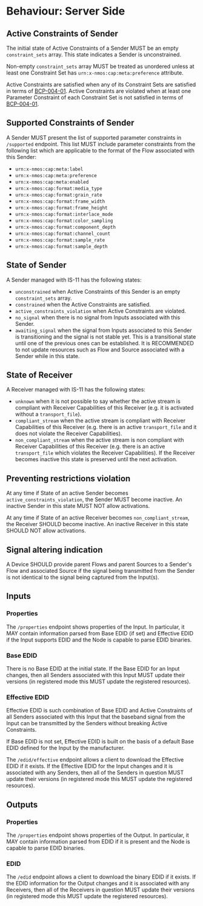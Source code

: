 # Behaviour: Server Side

## Active Constraints of Sender

The initial state of Active Constraints of a Sender MUST be an empty `constraint_sets` array. This state indicates a Sender is unconstrained.

Non-empty `constraint_sets` array MUST be treated as unordered unless at least one Constraint Set has `urn:x-nmos:cap:meta:preference` attribute.

Active Constraints are satisfied when any of its Constraint Sets are satisfied in terms of [BCP-004-01][BCP-004-01].
Active Constraints are violated when at least one Parameter Constraint of each Constraint Set is not satisfied in terms of [BCP-004-01][BCP-004-01].

## Supported Constraints of Sender

A Sender MUST present the list of supported parameter constraints in `/supported` endpoint. This list MUST include parameter constraints from the following list which are applicable to the format of the Flow associated with this Sender:
- `urn:x-nmos:cap:meta:label`
- `urn:x-nmos:cap:meta:preference`
- `urn:x-nmos:cap:meta:enabled`
- `urn:x-nmos:cap:format:media_type`
- `urn:x-nmos:cap:format:grain_rate`
- `urn:x-nmos:cap:format:frame_width`
- `urn:x-nmos:cap:format:frame_height`
- `urn:x-nmos:cap:format:interlace_mode`
- `urn:x-nmos:cap:format:color_sampling`
- `urn:x-nmos:cap:format:component_depth`
- `urn:x-nmos:cap:format:channel_count`
- `urn:x-nmos:cap:format:sample_rate`
- `urn:x-nmos:cap:format:sample_depth`

## State of Sender

A Sender managed with IS-11 has the following states:
- `unconstrained` when Active Constraints of this Sender is an empty `constraint_sets` array.
- `constrained` when the Active Constraints are satisfied.
- `active_constraints_violation` when Active Constraints are violated.
- `no_signal` when there is no signal from Inputs associated with this Sender.
- `awaiting_signal` when the signal from Inputs associated to this Sender is transitioning and the signal is not stable yet. This is a transitional state until one of the previous ones can be established. It is RECOMMENDED to not update resources such as Flow and Source associated with a Sender while in this state.

## State of Receiver

A Receiver managed with IS-11 has the following states:
- `unknown` when it is not possible to say whether the active stream is compliant with Receiver Capabilities of this Receiver (e.g. it is activated without a `transport_file`).
- `compliant_stream` when the active stream is compliant with Receiver Capabilities of this Receiver (e.g. there is an active `transport_file` and it does not violate the Receiver Capabilities).
- `non_compliant_stream` when the active stream is non compliant with Receiver Capabilities of this Receiver (e.g. there is an active `transport_file` which violates the Receiver Capabilities). If the Receiver becomes inactive this state is preserved until the next activation.

## Preventing restrictions violation

At any time if State of an active Sender becomes `active_constraints_violation`, the Sender MUST become inactive. An inactive Sender in this state MUST NOT allow activations.

At any time if State of an active Receiver becomes `non_compliant_stream`, the Receiver SHOULD become inactive. An inactive Receiver in this state SHOULD NOT allow activations.

## Signal altering indication

A Device SHOULD provide parent Flows and parent Sources to a Sender's Flow and associated Source if the signal being transmitted from the Sender is not identical to the signal being captured from the Input(s).

## Inputs

### Properties

The `/properties` endpoint shows properties of the Input. In particular, it MAY contain information parsed from Base EDID (if set) and Effective EDID if the Input supports EDID and the Node is capable to parse EDID binaries.

### Base EDID

There is no Base EDID at the initial state. If the Base EDID for an Input changes, then all Senders associated with this Input MUST update their versions (in registered mode this MUST update the registered resources).

### Effective EDID

Effective EDID is such combination of Base EDID and Active Constraints of all Senders associated with this Input that the baseband signal from the Input can be transmitted by the Senders without breaking Active Constraints.

If Base EDID is not set, Effective EDID is built on the basis of a default Base EDID defined for the Input by the manufacturer.

The `/edid/effective` endpoint allows a client to download the Effective EDID if it exists. If the Effective EDID for the Input changes and it is associated with any Senders, then all of the Senders in question MUST update their versions (in registered mode this MUST update the registered resources).

## Outputs

### Properties

The `/properties` endpoint shows properties of the Output. In particular, it MAY contain information parsed from EDID if it is present and the Node is capable to parse EDID binaries.

### EDID

The `/edid` endpoint allows a client to download the binary EDID if it exists. If the EDID information for the Output changes and it is associated with any Receivers, then all of the Receivers in question MUST update their versions (in registered mode this MUST update the registered resources).

[BCP-004-01]: https://specs.amwa.tv/bcp-004-01/
